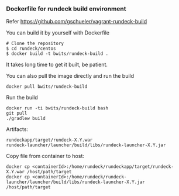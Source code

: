 ### Dockerfile for rundeck build environment

Refer https://github.com/gschueler/vagrant-rundeck-build

You can build it by yourself with Dockerfile

    # Clone the repository
    $ cd rundeck/centos
    $ docker build -t bwits/rundeck-build .
    
It takes long time to get it built, be patient.

You can also pull the image directly and run the build

    docker pull bwits/rundeck-build

Run the build

    docker run -ti bwits/rundeck-build bash
    git pull
    ./gradlew build

Artifacts:

    rundeckapp/target/rundeck-X.Y.war
    rundeck-launcher/launcher/build/libs/rundeck-launcher-X.Y.jar

Copy file from container to host:

    docker cp <containerId>:/home/rundeck/rundeckapp/target/rundeck-X.Y.war /host/path/target
    docker cp <containerId>:/home/rundeck/rundeck-launcher/launcher/build/libs/rundeck-launcher-X.Y.jar /host/path/target
